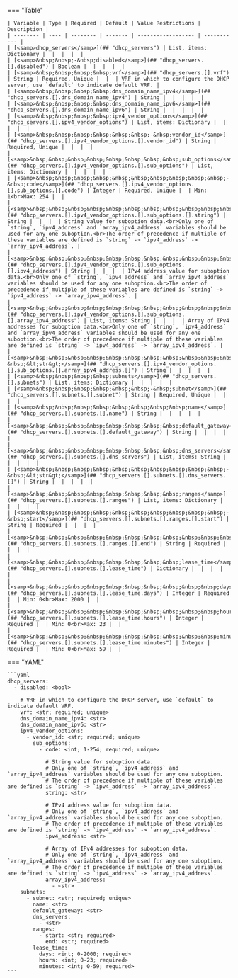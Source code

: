 <!--
  ~ Copyright (c) 2023-2024 Arista Networks, Inc.
  ~ Use of this source code is governed by the Apache License 2.0
  ~ that can be found in the LICENSE file.
  -->
=== "Table"

    | Variable | Type | Required | Default | Value Restrictions | Description |
    | -------- | ---- | -------- | ------- | ------------------ | ----------- |
    | [<samp>dhcp_servers</samp>](## "dhcp_servers") | List, items: Dictionary |  |  |  |  |
    | [<samp>&nbsp;&nbsp;-&nbsp;disabled</samp>](## "dhcp_servers.[].disabled") | Boolean |  |  |  |  |
    | [<samp>&nbsp;&nbsp;&nbsp;&nbsp;vrf</samp>](## "dhcp_servers.[].vrf") | String | Required, Unique |  |  | VRF in which to configure the DHCP server, use `default` to indicate default VRF. |
    | [<samp>&nbsp;&nbsp;&nbsp;&nbsp;dns_domain_name_ipv4</samp>](## "dhcp_servers.[].dns_domain_name_ipv4") | String |  |  |  |  |
    | [<samp>&nbsp;&nbsp;&nbsp;&nbsp;dns_domain_name_ipv6</samp>](## "dhcp_servers.[].dns_domain_name_ipv6") | String |  |  |  |  |
    | [<samp>&nbsp;&nbsp;&nbsp;&nbsp;ipv4_vendor_options</samp>](## "dhcp_servers.[].ipv4_vendor_options") | List, items: Dictionary |  |  |  |  |
    | [<samp>&nbsp;&nbsp;&nbsp;&nbsp;&nbsp;&nbsp;-&nbsp;vendor_id</samp>](## "dhcp_servers.[].ipv4_vendor_options.[].vendor_id") | String | Required, Unique |  |  |  |
    | [<samp>&nbsp;&nbsp;&nbsp;&nbsp;&nbsp;&nbsp;&nbsp;&nbsp;sub_options</samp>](## "dhcp_servers.[].ipv4_vendor_options.[].sub_options") | List, items: Dictionary |  |  |  |  |
    | [<samp>&nbsp;&nbsp;&nbsp;&nbsp;&nbsp;&nbsp;&nbsp;&nbsp;&nbsp;&nbsp;-&nbsp;code</samp>](## "dhcp_servers.[].ipv4_vendor_options.[].sub_options.[].code") | Integer | Required, Unique |  | Min: 1<br>Max: 254 |  |
    | [<samp>&nbsp;&nbsp;&nbsp;&nbsp;&nbsp;&nbsp;&nbsp;&nbsp;&nbsp;&nbsp;&nbsp;&nbsp;string</samp>](## "dhcp_servers.[].ipv4_vendor_options.[].sub_options.[].string") | String |  |  |  | String value for suboption data.<br>Only one of `string`, `ipv4_address` and `array_ipv4_address` variables should be used for any one suboption.<br>The order of precedence if multiple of these variables are defined is `string` -> `ipv4_address` -> `array_ipv4_address`. |
    | [<samp>&nbsp;&nbsp;&nbsp;&nbsp;&nbsp;&nbsp;&nbsp;&nbsp;&nbsp;&nbsp;&nbsp;&nbsp;ipv4_address</samp>](## "dhcp_servers.[].ipv4_vendor_options.[].sub_options.[].ipv4_address") | String |  |  |  | IPv4 address value for suboption data.<br>Only one of `string`, `ipv4_address` and `array_ipv4_address` variables should be used for any one suboption.<br>The order of precedence if multiple of these variables are defined is `string` -> `ipv4_address` -> `array_ipv4_address`. |
    | [<samp>&nbsp;&nbsp;&nbsp;&nbsp;&nbsp;&nbsp;&nbsp;&nbsp;&nbsp;&nbsp;&nbsp;&nbsp;array_ipv4_address</samp>](## "dhcp_servers.[].ipv4_vendor_options.[].sub_options.[].array_ipv4_address") | List, items: String |  |  |  | Array of IPv4 addresses for suboption data.<br>Only one of `string`, `ipv4_address` and `array_ipv4_address` variables should be used for any one suboption.<br>The order of precedence if multiple of these variables are defined is `string` -> `ipv4_address` -> `array_ipv4_address`. |
    | [<samp>&nbsp;&nbsp;&nbsp;&nbsp;&nbsp;&nbsp;&nbsp;&nbsp;&nbsp;&nbsp;&nbsp;&nbsp;&nbsp;&nbsp;-&nbsp;&lt;str&gt;</samp>](## "dhcp_servers.[].ipv4_vendor_options.[].sub_options.[].array_ipv4_address.[]") | String |  |  |  |  |
    | [<samp>&nbsp;&nbsp;&nbsp;&nbsp;subnets</samp>](## "dhcp_servers.[].subnets") | List, items: Dictionary |  |  |  |  |
    | [<samp>&nbsp;&nbsp;&nbsp;&nbsp;&nbsp;&nbsp;-&nbsp;subnet</samp>](## "dhcp_servers.[].subnets.[].subnet") | String | Required, Unique |  |  |  |
    | [<samp>&nbsp;&nbsp;&nbsp;&nbsp;&nbsp;&nbsp;&nbsp;&nbsp;name</samp>](## "dhcp_servers.[].subnets.[].name") | String |  |  |  |  |
    | [<samp>&nbsp;&nbsp;&nbsp;&nbsp;&nbsp;&nbsp;&nbsp;&nbsp;default_gateway</samp>](## "dhcp_servers.[].subnets.[].default_gateway") | String |  |  |  |  |
    | [<samp>&nbsp;&nbsp;&nbsp;&nbsp;&nbsp;&nbsp;&nbsp;&nbsp;dns_servers</samp>](## "dhcp_servers.[].subnets.[].dns_servers") | List, items: String |  |  |  |  |
    | [<samp>&nbsp;&nbsp;&nbsp;&nbsp;&nbsp;&nbsp;&nbsp;&nbsp;&nbsp;&nbsp;-&nbsp;&lt;str&gt;</samp>](## "dhcp_servers.[].subnets.[].dns_servers.[]") | String |  |  |  |  |
    | [<samp>&nbsp;&nbsp;&nbsp;&nbsp;&nbsp;&nbsp;&nbsp;&nbsp;ranges</samp>](## "dhcp_servers.[].subnets.[].ranges") | List, items: Dictionary |  |  |  |  |
    | [<samp>&nbsp;&nbsp;&nbsp;&nbsp;&nbsp;&nbsp;&nbsp;&nbsp;&nbsp;&nbsp;-&nbsp;start</samp>](## "dhcp_servers.[].subnets.[].ranges.[].start") | String | Required |  |  |  |
    | [<samp>&nbsp;&nbsp;&nbsp;&nbsp;&nbsp;&nbsp;&nbsp;&nbsp;&nbsp;&nbsp;&nbsp;&nbsp;end</samp>](## "dhcp_servers.[].subnets.[].ranges.[].end") | String | Required |  |  |  |
    | [<samp>&nbsp;&nbsp;&nbsp;&nbsp;&nbsp;&nbsp;&nbsp;&nbsp;lease_time</samp>](## "dhcp_servers.[].subnets.[].lease_time") | Dictionary |  |  |  |  |
    | [<samp>&nbsp;&nbsp;&nbsp;&nbsp;&nbsp;&nbsp;&nbsp;&nbsp;&nbsp;&nbsp;days</samp>](## "dhcp_servers.[].subnets.[].lease_time.days") | Integer | Required |  | Min: 0<br>Max: 2000 |  |
    | [<samp>&nbsp;&nbsp;&nbsp;&nbsp;&nbsp;&nbsp;&nbsp;&nbsp;&nbsp;&nbsp;hours</samp>](## "dhcp_servers.[].subnets.[].lease_time.hours") | Integer | Required |  | Min: 0<br>Max: 23 |  |
    | [<samp>&nbsp;&nbsp;&nbsp;&nbsp;&nbsp;&nbsp;&nbsp;&nbsp;&nbsp;&nbsp;minutes</samp>](## "dhcp_servers.[].subnets.[].lease_time.minutes") | Integer | Required |  | Min: 0<br>Max: 59 |  |

=== "YAML"

    ```yaml
    dhcp_servers:
      - disabled: <bool>

        # VRF in which to configure the DHCP server, use `default` to indicate default VRF.
        vrf: <str; required; unique>
        dns_domain_name_ipv4: <str>
        dns_domain_name_ipv6: <str>
        ipv4_vendor_options:
          - vendor_id: <str; required; unique>
            sub_options:
              - code: <int; 1-254; required; unique>

                # String value for suboption data.
                # Only one of `string`, `ipv4_address` and `array_ipv4_address` variables should be used for any one suboption.
                # The order of precedence if multiple of these variables are defined is `string` -> `ipv4_address` -> `array_ipv4_address`.
                string: <str>

                # IPv4 address value for suboption data.
                # Only one of `string`, `ipv4_address` and `array_ipv4_address` variables should be used for any one suboption.
                # The order of precedence if multiple of these variables are defined is `string` -> `ipv4_address` -> `array_ipv4_address`.
                ipv4_address: <str>

                # Array of IPv4 addresses for suboption data.
                # Only one of `string`, `ipv4_address` and `array_ipv4_address` variables should be used for any one suboption.
                # The order of precedence if multiple of these variables are defined is `string` -> `ipv4_address` -> `array_ipv4_address`.
                array_ipv4_address:
                  - <str>
        subnets:
          - subnet: <str; required; unique>
            name: <str>
            default_gateway: <str>
            dns_servers:
              - <str>
            ranges:
              - start: <str; required>
                end: <str; required>
            lease_time:
              days: <int; 0-2000; required>
              hours: <int; 0-23; required>
              minutes: <int; 0-59; required>
    ```
